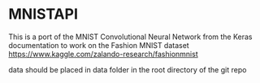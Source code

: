 # MNISTAPI

This is a port of the MNIST Convolutional Neural Network from the Keras documentation to work on the Fashion MNIST dataset
https://www.kaggle.com/zalando-research/fashionmnist


data should be placed in data folder in the root directory of the git repo
